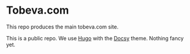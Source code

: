 # Tobeva.com

This repo produces the main tobeva.com site.

This is a public repo. We use [Hugo](https://gohugo.io/) with the [Docsy](https://github.com/google/docsy) theme. Nothing fancy yet.
